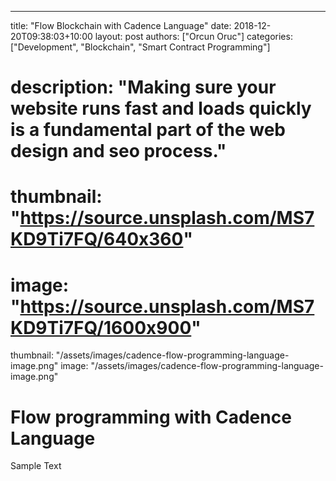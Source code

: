 ---
title: "Flow Blockchain with Cadence Language"
date: 2018-12-20T09:38:03+10:00
layout: post
authors: ["Orcun Oruc"]
categories: ["Development", "Blockchain", "Smart Contract Programming"]
# description: "Making sure your website runs fast and loads quickly is a fundamental part of the web design and seo process."
# thumbnail: "https://source.unsplash.com/MS7KD9Ti7FQ/640x360"
# image: "https://source.unsplash.com/MS7KD9Ti7FQ/1600x900"
thumbnail: "/assets/images/cadence-flow-programming-language-image.png"
image: "/assets/images/cadence-flow-programming-language-image.png"

# Flow programming with Cadence Language

Sample Text